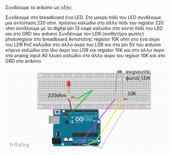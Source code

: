 Συνδέουμε το arduino ως εξής:

Συνδέουμε στο breadboard ένα LED.
Στο μακρύ πόδι του LED συνδέουμε μια αντίσταση 220 ohm.
πράσινο καλώδιο στο άλλο πόδι του registor 220 ohm  συνδέουμε με το digital pin 13
καφέ καλώδιο στο κοντό πόδι του LED και στο GRD του arduino
Συνδέουμε τον LDR (αισθητήρα φωτός) photoregisor στο breadboard
Αντιστάτης registor 10K ohm στο ένα άκρο του LDR
Ροζ καλώδιο στο άλλο άκρο του LDR και στο pin 5V του arduino
κίτρινο καλώδιο στο ίδιο άκρο του LDR και registor 10K και στο άλλο άκρο στο analog input A0
λευκό καλώδιο στο άλλο άκρο του  regisor 10K και στο GRD στο arduino

![ηλεκτρονικό σχέδιο φάρου](/assets/images/electronics.png)
